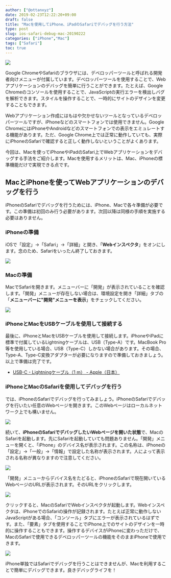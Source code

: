 ```yaml
---
author: ["@ottanxyz"]
date: 2019-02-23T12:22:20+09:00
draft: false
title: "Macを使用してiPhone、iPadのSafariでデバッグを行う方法"
type: post
slug: ios-safari-debug-mac-20190222
categories: ["iPhone","Mac"]
tags: ["Safari"]
toc: true
---
```


![](/uploads/2019/02/190222-f3634302e6a7067.jpg)

Google ChromeやSafariのブラウザには、デベロッパーツールと呼ばれる開発者向けメニューが付属しています。デベロッパーツールを使用することで、Webアプリケーションのデバッグを簡単に行うことができます。たとえば、Google Chromeのコンソールを使用することで、JavaScriptの実行エラーを検出しバグを解析できます。スタイルを操作することで、一時的にサイトのデザインを変更することもできます。

Webアプリケーション作成にはもはや欠かせないツールとなっているデベロッパーツールですが、iPhoneなどのスマートフォンでは使用できません。Google ChromeにはiPhoneやAndroidなどのスマートフォンでの表示をエミュレートする機能があります。ただ、Google Chrome上では正常に動作していても、実際にiPhoneのSafariで確認すると正しく動作しないということがよくあります。

今回は、Macを使ってiPhoneやiPadのSafari上でWebアプリケーションをデバッグする手法をご紹介します。Macを使用するメリットは、Mac、iPhoneの標準機能だけで実現できる点です。

## MacとiPhoneを使ってWebアプリケーションのデバッグを行う

iPhoneのSafariでデバッグを行うためには、iPhone、Macで各々準備が必要です。この準備は初回のみ行う必要があります。次回以降は同様の手順を実施する必要はありません。

### iPhoneの準備

iOSで「設定」→「Safari」→「詳細」と開き、「**Webインスペクタ**」をオンにします。念のため、Safariをいったん終了しておきます。

![](/uploads/2019/02/190223-92d312e6a706567.jpeg)

### Macの準備

MacでSafariを開きます。メニューバーに「開発」が表示されていることを確認します。「開発」メニューが存在しない場合は、環境設定を開き「詳細」タブの「**メニューバーに"開発"メニューを表示**」をチェックしてください。

![](/uploads/2019/02/190222-12e31392e706e67.png)

### iPhoneとMacをUSBケーブルを使用して接続する

最後に、iPhoneとMacをUSBケーブルを使用して接続します。iPhoneやiPadに標準で付属しているLightningケーブルは、USB（Type-A）です。MacBook Pro等を使用している場合、USB（Type-C）しかない場合があります。その場合、Type-A、Type-C変換アダプターが必要になりますので準備しておきましょう。以上で準備は完了です。

* [USB-C - Lightningケーブル（1 m） - Apple（日本）](https://www.apple.com/jp/shop/product/MQGJ2FE/A/usb-c-lightning%E3%82%B1%E3%83%BC%E3%83%96%E3%83%AB1-m?fnode=8b)

### iPhoneとMacのSafariを使用してデバッグを行う

では、iPhoneのSafariでデバッグを行ってみましょう。iPhoneのSafariでデバッグを行いたい任意のWebページを開きます。このWebページはローカルネットワーク上でも構いません。

![](/uploads/2019/02/190222-22d312e6a706567.jpeg)

続いて、**iPhoneのSafariでデバッグしたいWebページを開いた状態**で、MacのSafariを起動します。先にSafariを起動していても問題ありません。「開発」メニューを開くと、「iPhone」のデバイス名が表示されます。この名称は、iPhoneの「設定」→「一般」→「情報」で設定した名称が表示されます。人によって表示される名称が異なりますので注意してください。

![](/uploads/2019/02/190222-22e31372e706e67.png)

「開発」メニューからデバイス名をたどると、iPhoneのSafariで現在開いているWebページのURLが表示されます。そのURLをクリックします。

![](/uploads/2019/02/190222-22e32342e706e67.png)

クリックすると、MacのSafariでWebインスペクタが起動します。Webインスペクタは、iPhoneでのSafariの操作が記録されます。たとえば正常に動作しないJavaScriptがある場合、「コンソール」タブにエラーが表示されているはずです。また、「要素」タブを使用することでiPhone上でのサイトのデザインを一時的に操作することもできます。操作するデバイスがiPhoneに変わっただけで、MacのSafariで使用できるデベロッパーツールの機能をそのままiPhoneで使用できます。

![](/uploads/2019/02/190222-22e33302e706e67.png)

iPhone単独ではSafariでデバッグを行うことはできませんが、Macを利用することで簡単にデバッグできます。良きデバッグライフを！
